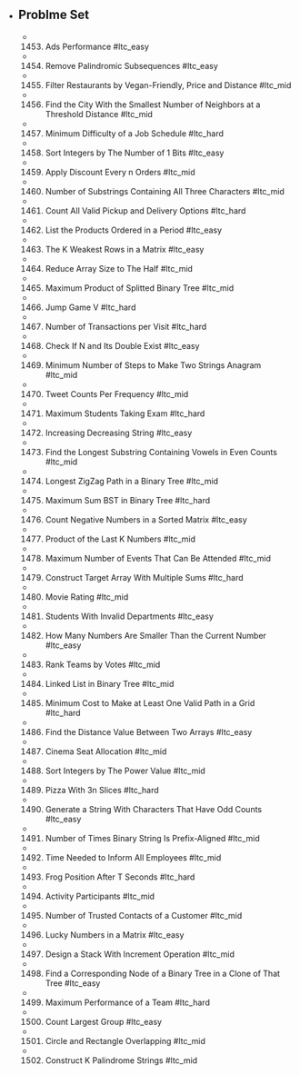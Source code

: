 - ## Problme Set
	- 1453. Ads Performance #ltc_easy
	- 1454. Remove Palindromic Subsequences #ltc_easy
	- 1455. Filter Restaurants by Vegan-Friendly, Price and Distance #ltc_mid
	- 1456. Find the City With the Smallest Number of Neighbors at a Threshold Distance #ltc_mid
	- 1457. Minimum Difficulty of a Job Schedule #ltc_hard
	- 1458. Sort Integers by The Number of 1 Bits #ltc_easy
	- 1459. Apply Discount Every n Orders #ltc_mid
	- 1460. Number of Substrings Containing All Three Characters #ltc_mid
	- 1461. Count All Valid Pickup and Delivery Options #ltc_hard
	- 1462. List the Products Ordered in a Period #ltc_easy
	- 1463. The K Weakest Rows in a Matrix #ltc_easy
	- 1464. Reduce Array Size to The Half #ltc_mid
	- 1465. Maximum Product of Splitted Binary Tree #ltc_mid
	- 1466. Jump Game V #ltc_hard
	- 1467. Number of Transactions per Visit #ltc_hard
	- 1468. Check If N and Its Double Exist #ltc_easy
	- 1469. Minimum Number of Steps to Make Two Strings Anagram #ltc_mid
	- 1470. Tweet Counts Per Frequency #ltc_mid
	- 1471. Maximum Students Taking Exam #ltc_hard
	- 1472. Increasing Decreasing String #ltc_easy
	- 1473. Find the Longest Substring Containing Vowels in Even Counts #ltc_mid
	- 1474. Longest ZigZag Path in a Binary Tree #ltc_mid
	- 1475. Maximum Sum BST in Binary Tree #ltc_hard
	- 1476. Count Negative Numbers in a Sorted Matrix #ltc_easy
	- 1477. Product of the Last K Numbers #ltc_mid
	- 1478. Maximum Number of Events That Can Be Attended #ltc_mid
	- 1479. Construct Target Array With Multiple Sums #ltc_hard
	- 1480. Movie Rating #ltc_mid
	- 1481. Students With Invalid Departments #ltc_easy
	- 1482. How Many Numbers Are Smaller Than the Current Number #ltc_easy
	- 1483. Rank Teams by Votes #ltc_mid
	- 1484. Linked List in Binary Tree #ltc_mid
	- 1485. Minimum Cost to Make at Least One Valid Path in a Grid #ltc_hard
	- 1486. Find the Distance Value Between Two Arrays #ltc_easy
	- 1487. Cinema Seat Allocation #ltc_mid
	- 1488. Sort Integers by The Power Value #ltc_mid
	- 1489. Pizza With 3n Slices #ltc_hard
	- 1490. Generate a String With Characters That Have Odd Counts #ltc_easy
	- 1491. Number of Times Binary String Is Prefix-Aligned #ltc_mid
	- 1492. Time Needed to Inform All Employees #ltc_mid
	- 1493. Frog Position After T Seconds #ltc_hard
	- 1494. Activity Participants #ltc_mid
	- 1495. Number of Trusted Contacts of a Customer #ltc_mid
	- 1496. Lucky Numbers in a Matrix #ltc_easy
	- 1497. Design a Stack With Increment Operation #ltc_mid
	- 1498. Find a Corresponding Node of a Binary Tree in a Clone of That Tree #ltc_easy
	- 1499. Maximum Performance of a Team #ltc_hard
	- 1500. Count Largest Group #ltc_easy
	- 1501. Circle and Rectangle Overlapping #ltc_mid
	- 1502. Construct K Palindrome Strings #ltc_mid